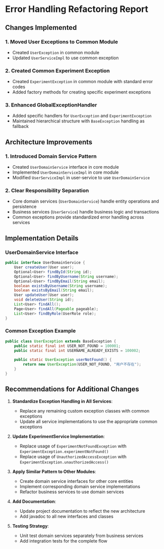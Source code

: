 # Error Handling Refactoring Report

## Changes Implemented

### 1. Moved User Exceptions to Common Module
- Created `UserException` in common module
- Updated `UserServiceImpl` to use common exception

### 2. Created Common Experiment Exception
- Created `ExperimentException` in common module with standard error codes
- Added factory methods for creating specific experiment exceptions

### 3. Enhanced GlobalExceptionHandler
- Added specific handlers for `UserException` and `ExperimentException`
- Maintained hierarchical structure with `BaseException` handling as fallback

## Architecture Improvements

### 1. Introduced Domain Service Pattern
- Created `UserDomainService` interface in core module
- Implemented `UserDomainServiceImpl` in core module
- Modified `UserServiceImpl` in user-service to use `UserDomainService`

### 2. Clear Responsibility Separation
- Core domain services (`UserDomainService`) handle entity operations and persistence
- Business services (`UserService`) handle business logic and transactions
- Common exceptions provide standardized error handling across services

## Implementation Details

### UserDomainService Interface
```java
public interface UserDomainService {
    User createUser(User user);
    Optional<User> findById(String id);
    Optional<User> findByUsername(String username);
    Optional<User> findByEmail(String email);
    boolean existsByUsername(String username);
    boolean existsByEmail(String email);
    User updateUser(User user);
    void deleteUser(String id);
    List<User> findAll();
    Page<User> findAll(Pageable pageable);
    List<User> findByRole(UserRole role);
}
```

### Common Exception Example
```java
public class UserException extends BaseException {
    public static final int USER_NOT_FOUND = 100001;
    public static final int USERNAME_ALREADY_EXISTS = 100002;
    
    public static UserException userNotFound() {
        return new UserException(USER_NOT_FOUND, "用户不存在");
    }
}
```

## Recommendations for Additional Changes

1. **Standardize Exception Handling in All Services**:
   - Replace any remaining custom exception classes with common exceptions
   - Update all service implementations to use the appropriate common exceptions

2. **Update ExperimentService Implementation**:
   - Replace usage of `ExperimentNotFoundException` with `ExperimentException.experimentNotFound()`
   - Replace usage of `UnauthorizedAccessException` with `ExperimentException.unauthorizedAccess()`

3. **Apply Similar Pattern to Other Modules**:
   - Create domain service interfaces for other core entities
   - Implement corresponding domain service implementations
   - Refactor business services to use domain services

4. **Add Documentation**:
   - Update project documentation to reflect the new architecture
   - Add javadoc to all new interfaces and classes

5. **Testing Strategy**:
   - Unit test domain services separately from business services
   - Add integration tests for the complete flow
